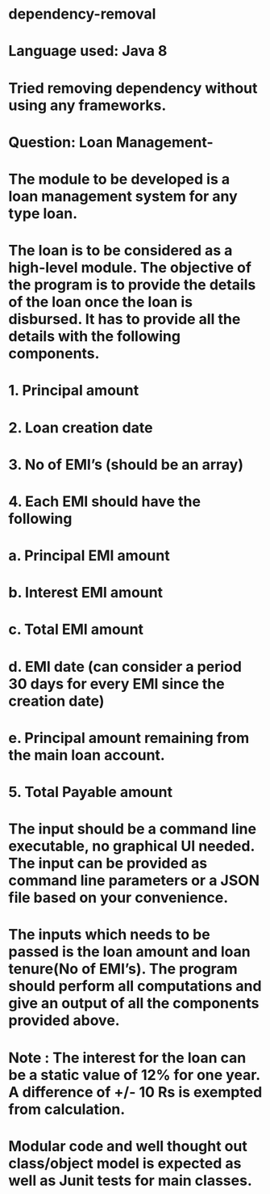 # dependency-removal

# Language used: Java 8
# Tried removing dependency without using any frameworks.

# Question: Loan Management-
# The module to be developed is a loan management system for any type loan.
# The loan is to be considered as a high-level module. The objective of the program is to provide the details of the loan once the loan is disbursed. It has to provide all the details with the following components.
#   1. Principal amount
#   2. Loan creation date
#   3. No of EMI’s (should be an array)
#   4. Each EMI should have the following
#     a. Principal EMI amount
#     b. Interest EMI amount
#     c. Total EMI amount
#     d. EMI date (can consider a period 30 days for every EMI since the creation date)
#     e. Principal amount remaining from the main loan account.
#   5. Total Payable amount
# The input should be a command line executable, no graphical UI needed. The input can be provided as command line parameters or a JSON file based on your convenience.
# The inputs which needs to be passed is the loan amount and loan tenure(No of EMI’s). The program should perform all computations and give an output of all the components provided above.
# Note : The interest for the loan can be a static value of 12% for one year. A difference of +/- 10 Rs is exempted from calculation.
# Modular code and well thought out class/object model is expected as well as Junit tests for main classes.

